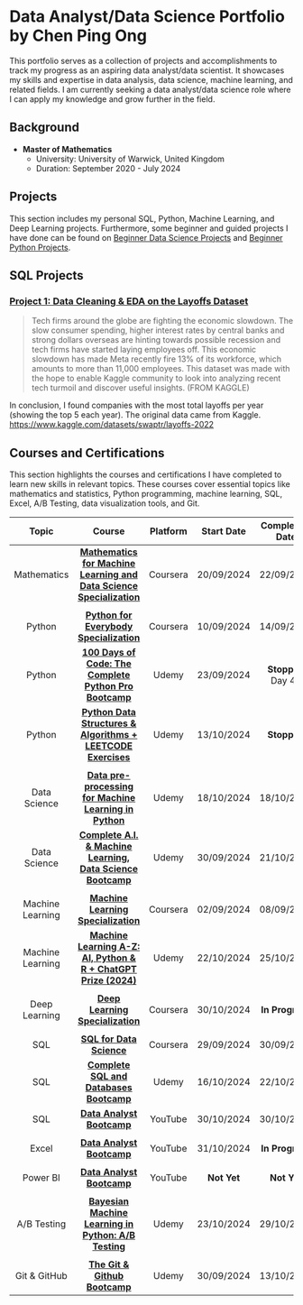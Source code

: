 # Data Analyst/Data Science Portfolio by Chen Ping Ong
This portfolio serves as a collection of projects and accomplishments to track my progress as an aspiring data analyst/data scientist. It showcases my skills and expertise in data analysis, data science, machine learning, and related fields. I am currently seeking a data analyst/data science role where I can apply my knowledge and grow further in the field.

## Background
- **Master of Mathematics**  
  - University: University of Warwick, United Kingdom  
  - Duration: September 2020 - July 2024

## Projects
This section includes my personal SQL, Python, Machine Learning, and Deep Learning projects. Furthermore, some beginner and guided projects I have done can be found on [Beginner Data Science Projects](https://github.com/CP-Ong/beginner-projects-data-science) and [Beginner Python Projects](https://github.com/CP-Ong/beginner-projects-python).

## SQL Projects
### [Project 1: Data Cleaning & EDA on the Layoffs Dataset](SQL/Layoffs-Dataset)
  > Tech firms around the globe are fighting the economic slowdown. The slow consumer spending, higher interest rates by central banks and strong dollars overseas are hinting towards possible recession
  > and tech firms have started laying employees off. This economic slowdown has made Meta recently fire 13% of its workforce, which amounts to more than 11,000 employees.
  > This dataset was made with the hope to enable Kaggle community to look into analyzing recent tech turmoil and discover useful insights. (FROM KAGGLE)

In conclusion, I found companies with the most total layoffs per year (showing the top 5 each year).
The original data came from Kaggle.
https://www.kaggle.com/datasets/swaptr/layoffs-2022

## Courses and Certifications
This section highlights the courses and certifications I have completed to learn new skills in relevant topics. These courses cover essential topics like mathematics and statistics, Python programming, machine learning, SQL, Excel, A/B Testing, data visualization tools, and Git.

| Topic  | Course | Platform | Start Date | Completion Date |
| :---: | :---: | :---: | :---: | :---: |
| Mathematics | **[Mathematics for Machine Learning and Data Science Specialization](https://www.coursera.org/account/accomplishments/specialization/KRUFN4LE739W)** | Coursera | 20/09/2024 | 22/09/2024 |
|  |  |  |  |  |  
| Python | **[Python for Everybody Specialization](https://www.coursera.org/account/accomplishments/specialization/DIRJ3WEMJMCL)** | Coursera | 10/09/2024 | 14/09/2024 |
| Python | **[100 Days of Code: The Complete Python Pro Bootcamp](https://www.udemy.com/course/100-days-of-code/)** | Udemy | 23/09/2024 | **Stopped** Day 40 |
| Python | **[Python Data Structures & Algorithms + LEETCODE Exercises](https://www.udemy.com/course/data-structures-algorithms-python/)** | Udemy | 13/10/2024 | **Stopped** |
|  |  |  |  |  | 
| Data Science | **[Data pre-processing for Machine Learning in Python](https://www.udemy.com/certificate/UC-bdb16464-e20f-4849-a01b-c49639c3990e/)** | Udemy | 18/10/2024 | 18/10/2024 |
| Data Science | **[Complete A.I. & Machine Learning, Data Science Bootcamp](https://www.udemy.com/certificate/UC-e08a862d-5ace-4257-9d54-6b054c880324/)** | Udemy | 30/09/2024 | 21/10/2024 |
|  |  |  |  |  |  
| Machine Learning | **[Machine Learning Specialization](https://www.coursera.org/account/accomplishments/specialization/61HRDL8VJDBW)** | Coursera | 02/09/2024 | 08/09/2024 |
| Machine Learning | **[Machine Learning A-Z: AI, Python & R + ChatGPT Prize (2024)](https://www.udemy.com/certificate/UC-223ac634-676b-43fc-896a-2d13b350e1ca/)** | Udemy | 22/10/2024 | 25/10/2024 |
|  |  |  |  |  |
| Deep Learning | **[Deep Learning Specialization](https://www.coursera.org/specializations/deep-learning)** | Coursera | 30/10/2024 | **In Progress** |
|  |  |  |  |  |
| SQL | **[SQL for Data Science](https://www.coursera.org/account/accomplishments/verify/CNBRJI413BWZ)** | Coursera | 29/09/2024 | 30/09/2024 |
| SQL | **[Complete SQL and Databases Bootcamp](https://www.udemy.com/certificate/UC-c9f2d086-3d38-4cdc-9e59-2f70e7171d81/)** | Udemy | 16/10/2024 | 22/10/2024 |
| SQL | **[Data Analyst Bootcamp](https://www.youtube.com/playlist?list=PLUaB-1hjhk8FE_XZ87vPPSfHqb6OcM0cF)** | YouTube | 30/10/2024 | 30/10/2024 |
|  |  |  |  |  |  
| Excel | **[Data Analyst Bootcamp](https://www.youtube.com/playlist?list=PLUaB-1hjhk8FE_XZ87vPPSfHqb6OcM0cF)** | YouTube | 31/10/2024 | **In Progress** |
|  |  |  |  |  |   
| Power BI | **[Data Analyst Bootcamp](https://www.youtube.com/playlist?list=PLUaB-1hjhk8FE_XZ87vPPSfHqb6OcM0cF)** | YouTube | **Not Yet** | **Not Yet** |
|  |  |  |  |  |  
| A/B Testing | **[Bayesian Machine Learning in Python: A/B Testing](https://www.udemy.com/certificate/UC-b1d01db5-36da-4649-877c-432f1cec6fa9/)** | Udemy | 23/10/2024 | 29/10/2024 |
|  |  |  |  |  | 
| Git & GitHub | **[The Git & Github Bootcamp](https://www.udemy.com/certificate/UC-9055dd29-5480-44d9-9543-a31450e14468/)** | Udemy | 30/09/2024 | 13/10/2024 |
